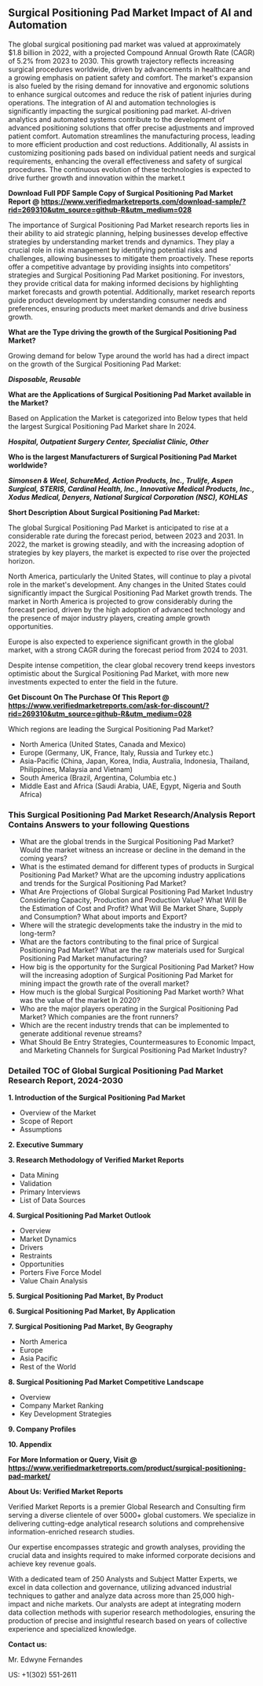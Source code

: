 <h2>Surgical Positioning Pad Market Impact of AI and Automation</h2>The global surgical positioning pad market was valued at approximately $1.8 billion in 2022, with a projected Compound Annual Growth Rate (CAGR) of 5.2% from 2023 to 2030. This growth trajectory reflects increasing surgical procedures worldwide, driven by advancements in healthcare and a growing emphasis on patient safety and comfort. The market's expansion is also fueled by the rising demand for innovative and ergonomic solutions to enhance surgical outcomes and reduce the risk of patient injuries during operations. The integration of AI and automation technologies is significantly impacting the surgical positioning pad market. AI-driven analytics and automated systems contribute to the development of advanced positioning solutions that offer precise adjustments and improved patient comfort. Automation streamlines the manufacturing process, leading to more efficient production and cost reductions. Additionally, AI assists in customizing positioning pads based on individual patient needs and surgical requirements, enhancing the overall effectiveness and safety of surgical procedures. The continuous evolution of these technologies is expected to drive further growth and innovation within the market.t</p><p id="" class=""><strong>Download Full PDF Sample Copy of Surgical Positioning Pad Market Report @ <a href="https://www.verifiedmarketreports.com/download-sample/?rid=269310&utm_source=github-R&utm_medium=028" target="_blank">https://www.verifiedmarketreports.com/download-sample/?rid=269310&utm_source=github-R&utm_medium=028</a></strong></p><p>The importance of&nbsp;Surgical Positioning Pad Market research reports lies in their ability to aid strategic planning, helping businesses develop effective strategies by understanding market trends and dynamics. They play a crucial role in risk management by identifying potential risks and challenges, allowing businesses to mitigate them proactively. These reports offer a competitive advantage by providing insights into competitors' strategies and Surgical Positioning Pad Market positioning. For investors, they provide critical data for making informed decisions by highlighting market forecasts and growth potential. Additionally, market research reports guide product development by understanding consumer needs and preferences, ensuring products meet market demands and drive business growth.</p><p><strong>What are the&nbsp;Type driving the growth of the Surgical Positioning Pad Market?</strong></p><p id="" class="">Growing demand for below Type around the world has had a direct impact on the growth of the Surgical Positioning Pad Market:</p><em><strong>Disposable, Reusable</strong></em></p><strong>What are the&nbsp;Applications&nbsp;of Surgical Positioning Pad Market available in the Market?</strong></p><p id="" class="">Based on Application the Market is categorized into Below types that held the largest Surgical Positioning Pad Market share In 2024.</p><em><strong>Hospital, Outpatient Surgery Center, Specialist Clinic, Other</strong></em></p><strong>Who is the largest Manufacturers of Surgical Positioning Pad Market worldwide?</strong></p><p><em><strong>Simonsen & Weel, SchureMed, Action Products, Inc., Trulife, Aspen Surgical, STERIS, Cardinal Health, Inc., Innovative Medical Products, Inc., Xodus Medical, Denyers, National Surgical Corporation (NSC), KOHLAS</strong></em></p><p id="" class=""><strong>Short Description About Surgical Positioning Pad Market:</strong></p><p>The global Surgical Positioning Pad Market is anticipated to rise at a considerable rate during the forecast period, between 2023 and 2031. In 2022, the market is growing steadily, and with the increasing adoption of strategies by key players, the market is expected to rise over the projected horizon.</p><p>North America, particularly the United States, will continue to play a pivotal role in the market's development. Any changes in the United States could significantly impact the Surgical Positioning Pad Market growth trends. The market in North America is projected to grow considerably during the forecast period, driven by the high adoption of advanced technology and the presence of major industry players, creating ample growth opportunities.</p><p>Europe is also expected to experience significant growth in the global market, with a strong CAGR during the forecast period from 2024 to 2031.</p><p>Despite intense competition, the clear global recovery trend keeps investors optimistic about the Surgical Positioning Pad Market, with more new investments expected to enter the field in the future.</p><p id="" class=""><strong>Get Discount On The Purchase Of This Report @ <a href="https://www.verifiedmarketreports.com/ask-for-discount/?rid=269310&utm_source=github-R&utm_medium=028" target="_blank">https://www.verifiedmarketreports.com/ask-for-discount/?rid=269310&utm_source=github-R&utm_medium=028</a></strong></p>Which regions are leading the Surgical Positioning Pad Market?</p><ul><li>North America (United States, Canada and Mexico)</li><li>Europe (Germany, UK, France, Italy, Russia and Turkey etc.)</li><li>Asia-Pacific (China, Japan, Korea, India, Australia, Indonesia, Thailand, Philippines, Malaysia and Vietnam)</li><li>South America (Brazil, Argentina, Columbia etc.)</li><li>Middle East and Africa (Saudi Arabia, UAE, Egypt, Nigeria and South Africa)</li></ul><h3 id="" class="">This Surgical Positioning Pad Market Research/Analysis Report Contains Answers to your following Questions</h3><ul><li>What are the global trends in the Surgical Positioning Pad Market? Would the market witness an increase or decline in the demand in the coming years?</li><li>What is the estimated demand for different types of products in Surgical Positioning Pad Market? What are the upcoming industry applications and trends for the Surgical Positioning Pad Market?</li><li>What Are Projections of Global Surgical Positioning Pad Market Industry Considering Capacity, Production and Production Value? What Will Be the Estimation of Cost and Profit? What Will Be Market Share, Supply and Consumption? What about imports and Export?</li><li>Where will the strategic developments take the industry in the mid to long-term?</li><li>What are the factors contributing to the final price of Surgical Positioning Pad Market? What are the raw materials used for Surgical Positioning Pad Market manufacturing?</li><li>How big is the opportunity for the Surgical Positioning Pad Market? How will the increasing adoption of Surgical Positioning Pad Market for mining impact the growth rate of the overall market?</li><li>How much is the global Surgical Positioning Pad Market worth? What was the value of the market In 2020?</li><li>Who are the major players operating in the Surgical Positioning Pad Market? Which companies are the front runners?</li><li>Which are the recent industry trends that can be implemented to generate additional revenue streams?</li><li>What Should Be Entry Strategies, Countermeasures to Economic Impact, and Marketing Channels for Surgical Positioning Pad Market Industry?</li></ul><h3 id="" class="">Detailed TOC of Global Surgical Positioning Pad Market Research Report, 2024-2030</h3><p id="" class=""><strong>1. Introduction of the Surgical Positioning Pad Market</strong></p><ul><li>Overview of the Market</li><li>Scope of Report</li><li>Assumptions</li></ul><p id="" class=""><strong>2. Executive Summary</strong></p><p id="" class=""><strong>3. Research Methodology of Verified Market Reports</strong></p><ul><li>Data Mining</li><li>Validation</li><li>Primary Interviews</li><li>List of Data Sources</li></ul><p id="" class=""><strong>4. Surgical Positioning Pad Market Outlook</strong></p><ul><li>Overview</li><li>Market Dynamics</li><li>Drivers</li><li>Restraints</li><li>Opportunities</li><li>Porters Five Force Model</li><li>Value Chain Analysis</li></ul><p id="" class=""><strong>5. Surgical Positioning Pad Market, By Product</strong></p><p id="" class=""><strong>6. Surgical Positioning Pad Market, By Application</strong></p><p id="" class=""><strong>7. Surgical Positioning Pad Market, By Geography</strong></p><ul><li>North America</li><li>Europe</li><li>Asia Pacific</li><li>Rest of the World</li></ul><p id="" class=""><strong>8. Surgical Positioning Pad Market Competitive Landscape</strong></p><ul><li>Overview</li><li>Company Market Ranking</li><li>Key Development Strategies</li></ul><p id="" class=""><strong>9. Company Profiles</strong></p><p id="" class=""><strong>10. Appendix</strong></p><p id="" class=""><strong>For More Information or Query, Visit @ <a href="https://www.verifiedmarketreports.com/product/surgical-positioning-pad-market/" target="_blank">https://www.verifiedmarketreports.com/product/surgical-positioning-pad-market/</a></strong></p><p id="" class=""><strong>About Us: Verified Market Reports</strong></p><p id="" class="">Verified Market Reports is a premier Global Research and Consulting firm serving a diverse clientele of over 5000+ global customers. We specialize in delivering cutting-edge analytical research solutions and comprehensive information-enriched research studies.</p><p id="" class="">Our expertise encompasses strategic and growth analyses, providing the crucial data and insights required to make informed corporate decisions and achieve key revenue goals.</p><p id="" class="">With a dedicated team of 250 Analysts and Subject Matter Experts, we excel in data collection and governance, utilizing advanced industrial techniques to gather and analyze data across more than 25,000 high-impact and niche markets. Our analysts are adept at integrating modern data collection methods with superior research methodologies, ensuring the production of precise and insightful research based on years of collective experience and specialized knowledge.</p><p id="" class=""><strong>Contact us:</strong></p><p id="" class="">Mr. Edwyne Fernandes</p><p id="" class="">US: +1(302) 551-2611</p>